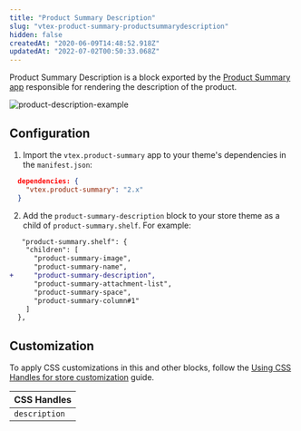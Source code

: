 ```yaml
---
title: "Product Summary Description"
slug: "vtex-product-summary-productsummarydescription"
hidden: false
createdAt: "2020-06-09T14:48:52.918Z"
updatedAt: "2022-07-02T00:50:33.068Z"
---
```

Product Summary Description is a block exported by the [Product Summary app](https://developers.vtex.com/docs/guides/vtex-product-summary) responsible for rendering the description of the product.

![product-description-example](https://cdn.jsdelivr.net/gh/vtexdocs/dev-portal-content@main/images/vtex-product-summary-productsummarydescription-0.png)
## Configuration

1. Import the `vtex.product-summary` app to your theme's dependencies in the `manifest.json`:

```json
  dependencies: {
    "vtex.product-summary": "2.x"
  }
```

2. Add the `product-summary-description` block to your store theme as a child of `product-summary.shelf`. For example:

```diff
   "product-summary.shelf": {
    "children": [
      "product-summary-image",
      "product-summary-name",
+     "product-summary-description",
      "product-summary-attachment-list",
      "product-summary-space",
      "product-summary-column#1"
    ]
  },
```

## Customization

To apply CSS customizations in this and other blocks, follow the [Using CSS Handles for store customization](https://developers.vtex.com/docs/guides/vtex-io-documentation-using-css-handles-for-store-customization) guide.

| CSS Handles        |
| ------------------ |
| `description` |